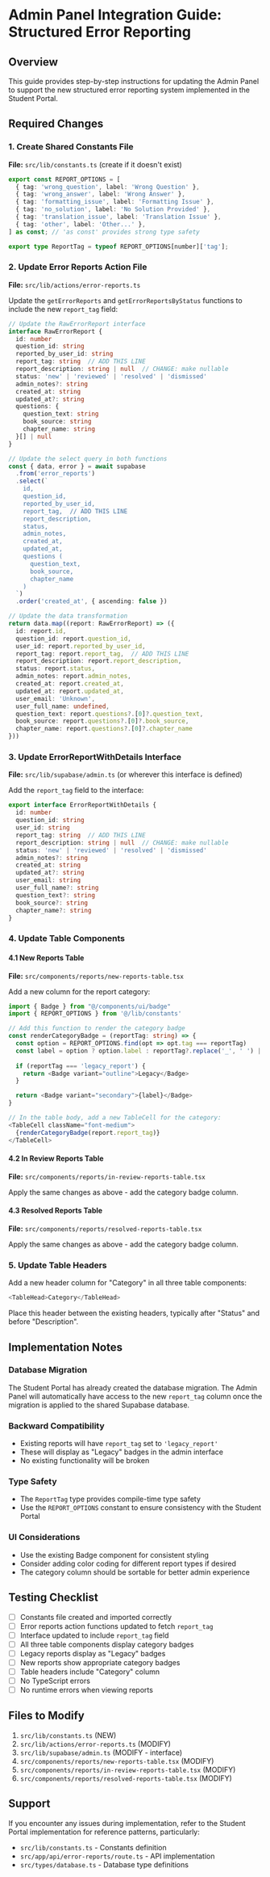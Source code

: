 # Admin Panel Integration Guide: Structured Error Reporting

## Overview
This guide provides step-by-step instructions for updating the Admin Panel to support the new structured error reporting system implemented in the Student Portal.

## Required Changes

### 1. Create Shared Constants File

**File:** `src/lib/constants.ts` (create if it doesn't exist)

```typescript
export const REPORT_OPTIONS = [
  { tag: 'wrong_question', label: 'Wrong Question' },
  { tag: 'wrong_answer', label: 'Wrong Answer' },
  { tag: 'formatting_issue', label: 'Formatting Issue' },
  { tag: 'no_solution', label: 'No Solution Provided' },
  { tag: 'translation_issue', label: 'Translation Issue' },
  { tag: 'other', label: 'Other...' },
] as const; // 'as const' provides strong type safety

export type ReportTag = typeof REPORT_OPTIONS[number]['tag'];
```

### 2. Update Error Reports Action File

**File:** `src/lib/actions/error-reports.ts`

Update the `getErrorReports` and `getErrorReportsByStatus` functions to include the new `report_tag` field:

```typescript
// Update the RawErrorReport interface
interface RawErrorReport {
  id: number
  question_id: string
  reported_by_user_id: string
  report_tag: string  // ADD THIS LINE
  report_description: string | null  // CHANGE: make nullable
  status: 'new' | 'reviewed' | 'resolved' | 'dismissed'
  admin_notes?: string
  created_at: string
  updated_at?: string
  questions: {
    question_text: string
    book_source: string
    chapter_name: string
  }[] | null
}

// Update the select query in both functions
const { data, error } = await supabase
  .from('error_reports')
  .select(`
    id,
    question_id,
    reported_by_user_id,
    report_tag,  // ADD THIS LINE
    report_description,
    status,
    admin_notes,
    created_at,
    updated_at,
    questions (
      question_text,
      book_source,
      chapter_name
    )
  `)
  .order('created_at', { ascending: false })

// Update the data transformation
return data.map((report: RawErrorReport) => ({
  id: report.id,
  question_id: report.question_id,
  user_id: report.reported_by_user_id,
  report_tag: report.report_tag,  // ADD THIS LINE
  report_description: report.report_description,
  status: report.status,
  admin_notes: report.admin_notes,
  created_at: report.created_at,
  updated_at: report.updated_at,
  user_email: 'Unknown',
  user_full_name: undefined,
  question_text: report.questions?.[0]?.question_text,
  book_source: report.questions?.[0]?.book_source,
  chapter_name: report.questions?.[0]?.chapter_name
}))
```

### 3. Update ErrorReportWithDetails Interface

**File:** `src/lib/supabase/admin.ts` (or wherever this interface is defined)

Add the `report_tag` field to the interface:

```typescript
export interface ErrorReportWithDetails {
  id: number
  question_id: string
  user_id: string
  report_tag: string  // ADD THIS LINE
  report_description: string | null  // CHANGE: make nullable
  status: 'new' | 'reviewed' | 'resolved' | 'dismissed'
  admin_notes?: string
  created_at: string
  updated_at?: string
  user_email: string
  user_full_name?: string
  question_text?: string
  book_source?: string
  chapter_name?: string
}
```

### 4. Update Table Components

#### 4.1 New Reports Table

**File:** `src/components/reports/new-reports-table.tsx`

Add a new column for the report category:

```typescript
import { Badge } from "@/components/ui/badge"
import { REPORT_OPTIONS } from '@/lib/constants'

// Add this function to render the category badge
const renderCategoryBadge = (reportTag: string) => {
  const option = REPORT_OPTIONS.find(opt => opt.tag === reportTag)
  const label = option ? option.label : reportTag?.replace('_', ' ') || 'N/A'
  
  if (reportTag === 'legacy_report') {
    return <Badge variant="outline">Legacy</Badge>
  }

  return <Badge variant="secondary">{label}</Badge>
}

// In the table body, add a new TableCell for the category:
<TableCell className="font-medium">
  {renderCategoryBadge(report.report_tag)}
</TableCell>
```

#### 4.2 In Review Reports Table

**File:** `src/components/reports/in-review-reports-table.tsx`

Apply the same changes as above - add the category badge column.

#### 4.3 Resolved Reports Table

**File:** `src/components/reports/resolved-reports-table.tsx`

Apply the same changes as above - add the category badge column.

### 5. Update Table Headers

Add a new header column for "Category" in all three table components:

```typescript
<TableHead>Category</TableHead>
```

Place this header between the existing headers, typically after "Status" and before "Description".

## Implementation Notes

### Database Migration
The Student Portal has already created the database migration. The Admin Panel will automatically have access to the new `report_tag` column once the migration is applied to the shared Supabase database.

### Backward Compatibility
- Existing reports will have `report_tag` set to `'legacy_report'`
- These will display as "Legacy" badges in the admin interface
- No existing functionality will be broken

### Type Safety
- The `ReportTag` type provides compile-time type safety
- Use the `REPORT_OPTIONS` constant to ensure consistency with the Student Portal

### UI Considerations
- Use the existing Badge component for consistent styling
- Consider adding color coding for different report types if desired
- The category column should be sortable for better admin experience

## Testing Checklist

- [ ] Constants file created and imported correctly
- [ ] Error reports action functions updated to fetch `report_tag`
- [ ] Interface updated to include `report_tag` field
- [ ] All three table components display category badges
- [ ] Legacy reports display as "Legacy" badges
- [ ] New reports show appropriate category badges
- [ ] Table headers include "Category" column
- [ ] No TypeScript errors
- [ ] No runtime errors when viewing reports

## Files to Modify

1. `src/lib/constants.ts` (NEW)
2. `src/lib/actions/error-reports.ts` (MODIFY)
3. `src/lib/supabase/admin.ts` (MODIFY - interface)
4. `src/components/reports/new-reports-table.tsx` (MODIFY)
5. `src/components/reports/in-review-reports-table.tsx` (MODIFY)
6. `src/components/reports/resolved-reports-table.tsx` (MODIFY)

## Support

If you encounter any issues during implementation, refer to the Student Portal implementation for reference patterns, particularly:
- `src/lib/constants.ts` - Constants definition
- `src/app/api/error-reports/route.ts` - API implementation
- `src/types/database.ts` - Database type definitions
